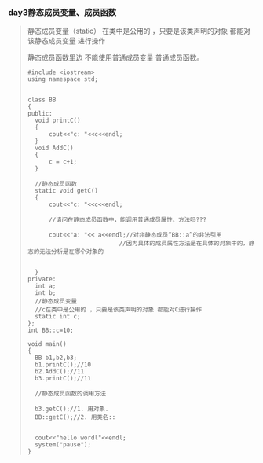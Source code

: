 ### day3静态成员变量、成员函数

> 静态成员变量（static） 在类中是公用的 ，只要是该类声明的对象 都能对 该静态成员变量 进行操作
>
> 静态成员函数里边    不能使用普通成员变量  普通成员函数。
>
> ```
> #include <iostream>
> using namespace std;
>
>
> class BB
> {
> public:
> 	void printC()
> 	{
> 		cout<<"c: "<<c<<endl;
> 	}
> 	void AddC()
> 	{
> 		c = c+1;
> 	}
>
> 	//静态成员函数
> 	static void getC()
> 	{
> 		cout<<"c: "<<c<<endl;
>
> 		//请问在静态成员函数中，能调用普通成员属性、方法吗???
>
> 		cout<<"a: "<< a<<endl;//对非静态成员“BB::a”的非法引用
> 							//因为具体的成员属性方法是在具体的对象中的，静态的无法分析是在哪个对象的
>
> 		
> 	}
> private:
> 	int a;
> 	int b;
> 	//静态成员变量
> 	//c在类中是公用的 ，只要是该类声明的对象 都能对C进行操作
> 	static int c;
> };
> int BB::c=10;
>
> void main()
> {
> 	BB b1,b2,b3;
> 	b1.printC();//10
> 	b2.AddC();//11
> 	b3.printC();//11
>
> 	//静态成员函数的调用方法
>
> 	b3.getC();//1. 用对象.
> 	BB::getC();//2. 用类名::
>
>
> 	cout<<"hello wordl"<<endl;
> 	system("pause");
> }
> ```
>
> 

